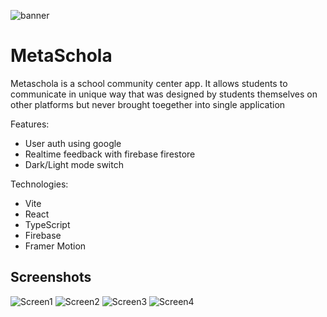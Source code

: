 ![banner](https://i.imgur.com/le1Ei0y.png)

# MetaSchola

Metaschola is a school community center app. It allows students to communicate in unique way that was designed by students themselves on other platforms but never brought toegether into single application

Features:

-   User auth using google
-   Realtime feedback with firebase firestore
-   Dark/Light mode switch

Technologies:

-   Vite
-   React
-   TypeScript
-   Firebase
-   Framer Motion

## Screenshots

![Screen1](https://i.imgur.com/jYGA46n.png)
![Screen2](https://i.imgur.com/Qf2iXEa.png)
![Screen3](https://i.imgur.com/XF8UqUz.png)
![Screen4](https://i.imgur.com/j6Yp9Va.png)
